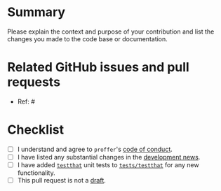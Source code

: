 # Summary

Please explain the context and purpose of your contribution and list the changes you made to the code base or documentation.

# Related GitHub issues and pull requests

- Ref: #

# Checklist

- [ ] I understand and agree to `proffer`'s [code of conduct](https://github.com/wlandau/proffer/blob/master/CODE_OF_CONDUCT.md).
- [ ] I have listed any substantial changes in the [development news](https://github.com/wlandau/proffer/blob/master/NEWS.md).
- [ ] I have added [`testthat`](https://github.com/r-lib/testthat) unit tests to [`tests/testthat`](https://github.com/wlandau/proffer/tree/master/tests/testthat) for any new functionality.
- [ ] This pull request is not a [draft](https://github.blog/2019-02-14-introducing-draft-pull-requests).
